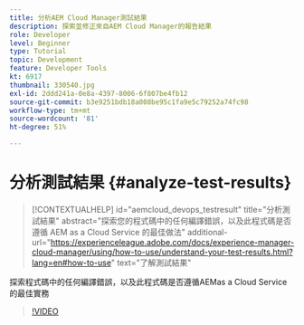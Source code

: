 ```yaml
---
title: 分析AEM Cloud Manager測試結果
description: 探索並修正來自AEM Cloud Manager的報告結果
role: Developer
level: Beginner
type: Tutorial
topic: Development
feature: Developer Tools
kt: 6917
thumbnail: 330540.jpg
exl-id: 2ddd241a-0e8a-4397-8006-6f807be4fb12
source-git-commit: b3e9251bdb18a008be95c1fa9e5c79252a74fc98
workflow-type: tm+mt
source-wordcount: '81'
ht-degree: 51%

---
```


# 分析測試結果 {#analyze-test-results}

>[!CONTEXTUALHELP]
>id="aemcloud_devops_testresult"
>title="分析測試結果"
>abstract="探索您的程式碼中的任何編譯錯誤，以及此程式碼是否遵循 AEM as a Cloud Service 的最佳做法"
>additional-url="https://experienceleague.adobe.com/docs/experience-manager-cloud-manager/using/how-to-use/understand-your-test-results.html?lang=en#how-to-use" text="了解測試結果"

探索程式碼中的任何編譯錯誤，以及此程式碼是否遵循AEMas a Cloud Service的最佳實務

>[!VIDEO](https://video.tv.adobe.com/v/330540?quality=12&learn=on)
